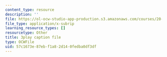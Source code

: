 ```yaml
---
content_type: resource
description: ''
file: https://ol-ocw-studio-app-production.s3.amazonaws.com/courses/20-219-becoming-the-next-bill-nye-writing-and-hosting-the-educational-show-january-iap-2015/57c1673e87ebf1a82d140fedba0df3df_qkkI9Z9tKvo.srt
file_type: application/x-subrip
learning_resource_types: []
resourcetype: Other
title: 3play caption file
type: OCWFile
uid: 57c1673e-87eb-f1a8-2d14-0fedba0df3df
---
```

